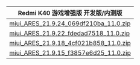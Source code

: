 | Redmi K40 游戏增强版  开发版/内测版    |
| ---- |
| [miui_ARES_21.9.24_069df210ba_11.0.zip](https://hugeota.d.miui.com/21.9.24/miui_ARES_21.9.24_069df210ba_11.0.zip)    |
| [miui_ARES_21.9.22_fdedad7518_11.0.zip](https://hugeota.d.miui.com/21.9.22/miui_ARES_21.9.22_fdedad7518_11.0.zip)    |
| [miui_ARES_21.9.18_4cf021b858_11.0.zip](https://hugeota.d.miui.com/21.9.18/miui_ARES_21.9.18_4cf021b858_11.0.zip)    |
| [miui_ARES_21.9.15_f3857e6d25_11.0.zip](https://hugeota.d.miui.com/21.9.15/miui_ARES_21.9.15_f3857e6d25_11.0.zip)    |
